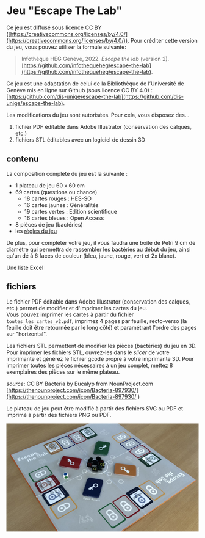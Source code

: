 # Jeu "Escape The Lab"

Ce jeu est diffusé sous licence CC BY ([https://creativecommons.org/licenses/by/4.0/](https://creativecommons.org/licenses/by/4.0/)). Pour créditer cette version du jeu, vous pouvez utiliser la formule suivante:

> Infothèque HEG Genève, 2022. *Escape the lab* (version 2). [https://github.com/infothequeheg/escape-the-lab](https://github.com/infothequeheg/escape-the-lab).

Ce jeu est une adaptation de celui de la Bibliothèque de l’Université de Genève mis en ligne sur Github (sous licence CC BY 4.0) : [https://github.com/dis-unige/escape-the-lab](https://github.com/dis-unige/escape-the-lab).

Les modifications du jeu sont autorisées. Pour cela, vous disposez des...

1) fichier PDF éditable dans Adobe Illustrator (conservation des calques, etc.)   
2) fichiers STL éditables avec un logiciel de dessin 3D   

## contenu

La composition complète du jeu est la suivante :

* 1 plateau de jeu 60 x 60 cm
* 69 cartes (questions ou chance)
	* 18 cartes rouges : HES-SO 
	* 16 cartes jaunes : Généralités
	* 19 cartes vertes : Edition scientifique
	* 16 cartes bleues : Open Access
* 8 pièces de jeu (bactéries)
* les [règles du jeu](escape_the_lab_regles_du_jeu.pdf)

De plus, pour compléter votre jeu, il vous faudra une boîte de Petri 9 cm de diamètre qui permettra de rassembler les bactéries au début du jeu, ainsi qu'un dé à 6 faces de couleur (bleu, jaune, rouge, vert et 2x blanc).

Une liste Excel

## fichiers

Le fichier PDF éditable dans Adobe Illustrator (conservation des calques, etc.) permet de modifier et d'imprimer les cartes du jeu.   
Vous pouvez imprimer les cartes à partir du fichier `toutes_les_cartes_v2.pdf`, imprimez 4 pages par feuille, recto-verso (la feuille doit être retournée par le long côté) et paramétrant l'ordre des pages sur "horizontal".

Les fichiers STL permettent de modifier les pièces (bactéries) du jeu en 3D.   
Pour imprimer les fichiers STL, ouvrez-les dans le *slicer* de votre imprimante et générez le fichier gcode propre à votre imprimante 3D. Pour imprimer toutes les pièces nécessaires à un jeu complet, mettez 8 exemplaires des pièces sur le même plateau.

*source*: CC BY Bacteria by Eucalyp from NounProject.com [https://thenounproject.com/icon/Bacteria-897930/](https://thenounproject.com/icon/Bacteria-897930/
)

Le plateau de jeu peut être modifié à partir des fichiers SVG ou PDF et imprimé à partir des fichiers PNG ou PDF.

![](escape_the_lab_photo_du_jeu.jpg)